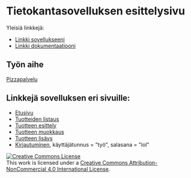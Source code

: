 # Tietokantasovelluksen esittelysivu

Yleisiä linkkejä:

* [Linkki sovellukseeni](http://miau.users.cs.helsinki.fi/pizza)
* [Linkki dokumentaatiooni](https://github.com/miau1/Tsoha-Bootstrap/blob/master/doc/dokumentaatio.pdf)

## Työn aihe

[Pizzapalvelu](http://advancedkittenry.github.io/suunnittelu_ja_tyoymparisto/aiheet/Pizzapalvelu.html) 

## Linkkejä sovelluksen eri sivuille:

* [Etusivu](http://miau.users.cs.helsinki.fi/pizza)
* [Tuotteiden listaus](http://miau.users.cs.helsinki.fi/pizza/tuote)
* [Tuotteen esittely](http://miau.users.cs.helsinki.fi/pizza/tuote/1)
* [Tuotteen muokkaus](http://miau.users.cs.helsinki.fi/pizza/tuote/1/muokkaa)
* [Tuotteen lisäys](http://miau.users.cs.helsinki.fi/pizza/tuote/lisaa)
* [Kirjautuminen](http://miau.users.cs.helsinki.fi/pizza/login), käyttäjätunnus = "työ", salasana = "lol"

<a rel="license" href="http://creativecommons.org/licenses/by-nc/4.0/"><img alt="Creative Commons License" style="border-width:0" src="https://i.creativecommons.org/l/by-nc/4.0/88x31.png" /></a><br />This work is licensed under a <a rel="license" href="http://creativecommons.org/licenses/by-nc/4.0/">Creative Commons Attribution-NonCommercial 4.0 International License</a>.

